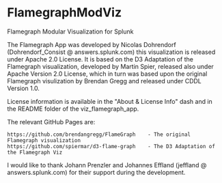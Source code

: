 # FlamegraphModViz
Flamegraph Modular Visualization for Splunk

The Flamegraph App was developed by Nicolas Dohrendorf (Dohrendorf_Consist @ answers.splunk.com) this visualization is released under Apache 2.0 License. 
          It is based on the D3 Adaptation of the Flamegraph visualization, developed by Martin Spier, released also under Apache Version 2.0 
          License, which in turn was based upon the original Flamegraph visulization by Brendan Gregg and released under CDDL Version 1.0.

License information is available in the "About & License Info" dash and in the README folder of the viz_flamegraph_app.

The relevant GitHub Pages are:

    https://github.com/brendangregg/FlameGraph    - The original Flamegraph visualization
    https://github.com/spiermar/d3-flame-graph    - The D3 Adaptation of the Flamegraph Viz    


I would like to thank Johann Prenzler and Johannes Effland (jeffland @ answers.splunk.com) for their support during the development.
